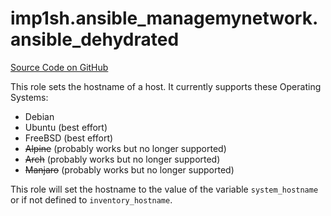 # imp1sh.ansible_managemynetwork.ansible_dehydrated

[Source Code on GitHub](https://github.com/imp1sh/ansible_managemynetwork/tree/main/roles/ansible_hostname)

This role sets the hostname of a host.
It currently supports these Operating Systems:
- Debian
- Ubuntu (best effort)
- FreeBSD (best effort)
- ~~Alpine~~ (probably works but no longer supported)
- ~~Arch~~ (probably works but no longer supported)
- ~~Manjaro~~ (probably works but no longer supported)

This role will set the hostname to the value of the variable `system_hostname` or if not defined to `inventory_hostname`.
